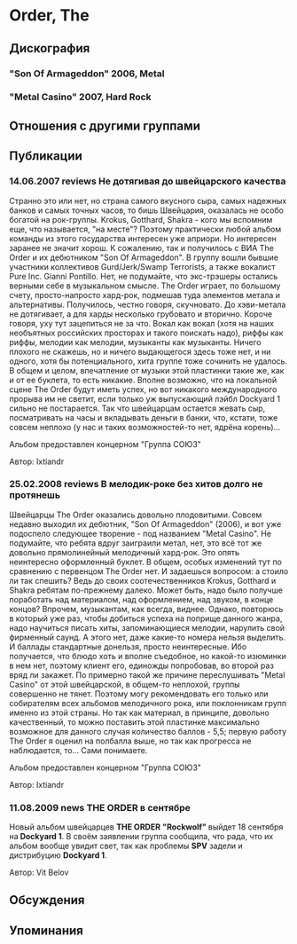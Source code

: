 # Order, The



## Дискография

### "Son Of Armageddon" 2006, Metal



### "Metal Casino" 2007, Hard Rock




## Отношения с другими группами


## Публикации

### 14.06.2007 reviews Не дотягивая до швейцарского качества

<P>Странно это или нет, но страна самого вкусного сыра, самых надежных банков&nbsp;и самых точных часов, то бишь Швейцария, оказалась не особо богатой на рок-группы. Krokus, Gotthard, Shakra - кого мы вспомним еще, что называется, "на месте"? Поэтому практически любой альбом команды из этого государства интересен уже априори. Но интересен заранее не значит хорош. К сожалению, так и получилось с ВИА The Order и их дебютником "Son Of Armageddon". В группу вошли бывшие участники коллективов Gurd/Jerk/Swamp Terrorists, а также вокалист Pure Inc. Gianni Pontillo. Нет, не подумайте, что экс-трэшеры остались верными себе в музыкальном смысле. The Order играет, по большому счету, просто-напросто хард-рок, подмешав туда элементов метала и альтернативы. Получилось, честно говоря, скучновато. До хэви-метала не дотягивает, а для харды несколько грубовато и вторично. Короче говоря, уху тут зацепиться не за что. Вокал как вокал (хотя на наших необъятных российских просторах и такого поискать надо), риффы как риффы, мелодии как мелодии, музыканты как музыканты. Ничего плохого не скажешь, но и ничего выдающегося здесь тоже нет, и ни одного, хотя бы потенциального, хита группе тоже сочинить не удалось. В общем и целом, впечатление от музыки этой пластинки такие же, как и от ее буклета, то есть никакие. Вполне возможно, что на локальной сцене The Order будут иметь успех, но вот никакого международного прорыва им не светит, если только уж выпускающий лэйбл Dockyard 1 сильно не постарается. Так что швейцарцам&nbsp;остается жевать сыр, посматривать на часы и вкладывать деньги в банки, что, кстати, тоже совсем неплохо (у нас и таких возможностей-то нет, ядрёна корень)...</P>
<P>Альбом предоставлен концерном "Группа СОЮЗ"</P>
Автор: Ixtiandr

### 25.02.2008 reviews В мелодик-роке без хитов долго не протянешь

<P>Швейцарцы The Order оказались довольно плодовитыми. Совсем недавно выходил их дебютник, "Son Of Armageddon" (2006),&nbsp;и вот уже подоспело следующее творение - под названием "Metal Casino". Не подумайте, что ребята вдруг заиграили метал, нет, это всё тот же довольно прямолинейный мелодичный хард-рок. Это опять неинтересно оформленный буклет. В общем, особых изменений тут по сравнению с первенцом The Order нет. И задаешься вопросом: а стоило ли так спешить? Ведь до своих соотечественников Krokus, Gotthard и Shakra ребятам по-прежнему далеко. Может быть, надо было получше поработать над материалом, над оформлением, над звуком, в конце концов? Впрочем, музыкантам, как всегда, виднее. Однако, повторюсь в который уже раз, чтобы добиться успеха на поприще данного жанра, надо научиться писать хиты, запоминающиеся мелодии, нарулить свой фирменный саунд. А этого нет, даже какие-то номера нельзя выделить. И&nbsp;баллады стандартные донельзя, просто неинтересные.&nbsp;Ибо получается, что блюдо хоть и вполне съедобное, но какой-то изюминки в нем нет, поэтому клиент его, единожды попробовав,&nbsp;во второй раз вряд ли закажет. По примерно такой же причине переслушивать "Metal Casino" от этой швейцарской, в общем-то неплохой, группы совершенно не тянет. Поэтому могу рекомендовать его только или собирателям всех альбомов мелодичного рока, или поклонникам групп именно из этой страны. Но так как материал, в принципе, довольно качественный, то можно поставить этой пластинке максимально возможное для данного случая количество баллов - 5,5; первую работу The Order я оценил на полбалла выше, но так как прогресса не наблюдается, то... Сами понимаете.</P>
<P>Альбом предоставлен концерном "Группа СОЮЗ"</P>
Автор: Ixtiandr

### 11.08.2009 news THE ORDER в сентябре

<P>Новый альбом швейцарцев <STRONG>THE ORDER</STRONG> <STRONG>"Rockwolf" </STRONG>выйдет 18 сентября на<STRONG> Dockyard 1</STRONG>. В своём заявлении группа сообщила, что рада, что их альбом вообще увидит свет, так как проблемы <STRONG>SPV</STRONG> задели и дистрибуцию <STRONG>Dockyard 1</STRONG>.</P>
Автор: Vit Belov


## Обсуждения


## Упоминания

